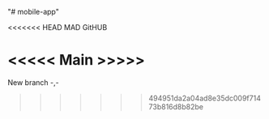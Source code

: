 "# mobile-app" 

<<<<<<< HEAD
MAD GitHUB

<<<<< Main >>>>>
=======
New branch -,-
>>>>>>> 494951da2a04ad8e35dc009f71473b816d8b82be
